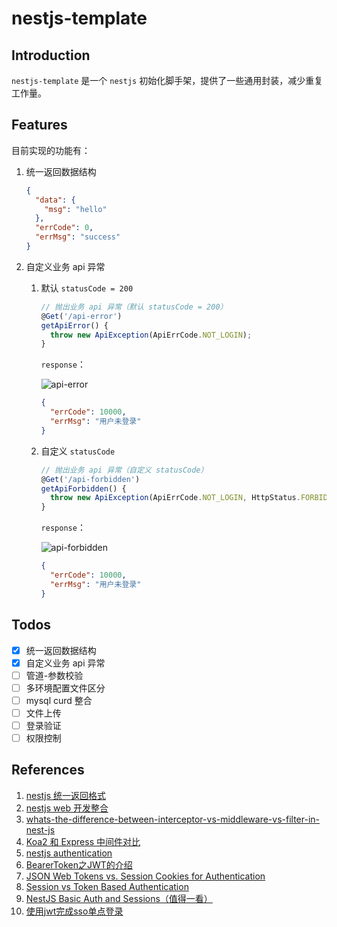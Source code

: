 # nestjs-template

## Introduction

`nestjs-template` 是一个 `nestjs` 初始化脚手架，提供了一些通用封装，减少重复工作量。

## Features

目前实现的功能有：

1. 统一返回数据结构
   ```json
   {
     "data": {
       "msg": "hello"
     },
     "errCode": 0,
     "errMsg": "success"
   }
   ```
2. 自定义业务 api 异常

   1. 默认 `statusCode = 200`

      ```js
      // 抛出业务 api 异常（默认 statusCode = 200）
      @Get('/api-error')
      getApiError() {
        throw new ApiException(ApiErrCode.NOT_LOGIN);
      }
      ```

      `response`：

      ![api-error](https://s1.ax1x.com/2020/09/21/wq0dHJ.jpg)

      ```json
      {
        "errCode": 10000,
        "errMsg": "用户未登录"
      }
      ```

   2. 自定义 `statusCode`

      ```js
      // 抛出业务 api 异常（自定义 statusCode）
      @Get('/api-forbidden')
      getApiForbidden() {
        throw new ApiException(ApiErrCode.NOT_LOGIN, HttpStatus.FORBIDDEN);
      }
      ```

      `response`：

      ![api-forbidden](https://s1.ax1x.com/2020/09/21/wqB92V.jpg)

      ```json
      {
        "errCode": 10000,
        "errMsg": "用户未登录"
      }
      ```

## Todos

- [x] 统一返回数据结构
- [x] 自定义业务 api 异常
- [ ] 管道-参数校验
- [ ] 多环境配置文件区分
- [ ] mysql curd 整合
- [ ] 文件上传
- [ ] 登录验证
- [ ] 权限控制

## References

1. [nestjs 统一返回格式](https://yueqingsheng.github.io/post/nestjs-tong-yi-fan-hui-ge-shi/)
2. [nestjs web 开发整合](https://juejin.im/post/6844903959631495175#heading-2)
3. [whats-the-difference-between-interceptor-vs-middleware-vs-filter-in-nest-js](https://stackoverflow.com/questions/54863655/whats-the-difference-between-interceptor-vs-middleware-vs-filter-in-nest-js)
4. [Koa2 和 Express 中间件对比](https://www.cnblogs.com/cckui/p/10991062.html)
5. [nestjs authentication](https://docs.nestjs.com/techniques/authentication)
5. [BearerToken之JWT的介绍](https://www.cnblogs.com/lori/p/11246611.html)
5. [JSON Web Tokens vs. Session Cookies for Authentication](https://medium.com/better-programming/json-web-tokens-vs-session-cookies-for-authentication-55a5ddafb435)
5. [Session vs Token Based Authentication](https://medium.com/@sherryhsu/session-vs-token-based-authentication-11a6c5ac45e4)
5. [NestJS Basic Auth and Sessions（值得一看）](http://blog.exceptionfound.com/2018/06/07/nestjs-basic-auth-and-sessions/)
5. [使用jwt完成sso单点登录](https://blog.csdn.net/weixin_41282397/article/details/85049850)


